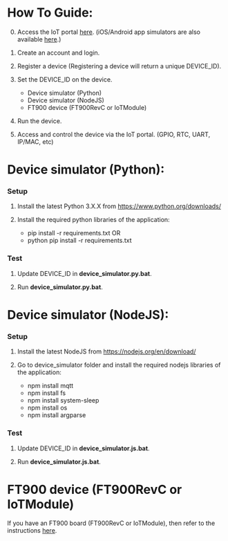 # How To Guide:

0. Access the IoT portal [here](https://richmondu.com). (iOS/Android app simulators are also available [here](https://creator.ionic.io/share/8f86e2005ba5).)

1. Create an account and login.

2. Register a device (Registering a device will return a unique DEVICE_ID).

3. Set the DEVICE_ID on the device.

    - Device simulator (Python)
    - Device simulator (NodeJS)
    - FT900 device (FT900RevC or IoTModule)

4. Run the device.

5. Access and control the device via the IoT portal. (GPIO, RTC, UART, IP/MAC, etc)



# Device simulator (Python):

### Setup

1. Install the latest Python 3.X.X from https://www.python.org/downloads/

2. Install the required python libraries of the application:

    - pip install -r requirements.txt OR
    - python pip install -r requirements.txt

### Test

1. Update DEVICE_ID in <b>device_simulator.py.bat</b>.

2. Run <b>device_simulator.py.bat</b>.



# Device simulator (NodeJS):

### Setup

1. Install the latest NodeJS from https://nodejs.org/en/download/

2. Go to device_simulator folder and install the required nodejs libraries of the application:

    - npm install mqtt
    - npm install fs
    - npm install system-sleep
    - npm install os
    - npm install argparse

### Test

1. Update DEVICE_ID in <b>device_simulator.js.bat</b>.

2. Run <b>device_simulator.js.bat</b>.



# FT900 device (FT900RevC or IoTModule)

If you have an FT900 board (FT900RevC or IoTModule), then refer to the instructions [here](https://github.com/richmondu/FT900/tree/master/IoT/ft90x_iot_brtcloud).

